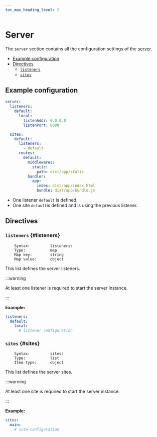 ```yaml
---
toc_max_heading_level: 2
---
```


# Server

The `server` section contains all the configuration settings of the [server](/neon/configuration/server/overview/).

- [Example configuration](#example-configuration)
- [Directives](#directives)
  - [`listeners`](#listeners)
  - [`sites`](#sites)

## Example configuration

```yaml
server:
  listeners:
    default:
      local:
        listenAddr: 0.0.0.0
        listenPort: 8080

  sites:
    default:
      listeners:
        - default
      routes:
        default:
          middlewares:
            static:
              path: dist/app/static
          handler:
            app:
              index: dist/app/index.html
              bundle: dist/app/bundle.js
```

- One listener `default` is defined.
- One site `default`is defined and is using the previous listener.

## Directives

### `listeners` {#listeners}

```
    Syntax:         listeners:
    Type:           map
    Map key:        string
    Map value:      object
```

This list defines the server listeners.

:::warning

At least one listener is required to start the server instance.

:::

**Example:**

```yaml
listeners:
  default:
    local:
      # listener configuration
```

### `sites` {#sites}

```
    Syntax:         sites:
    Type:           list
    Item type:      object
```

This list defines the server sites.

:::warning

At least one site is required to start the server instance.

:::

**Example:**

```yaml
sites:
  main:
    # site configuration
```
